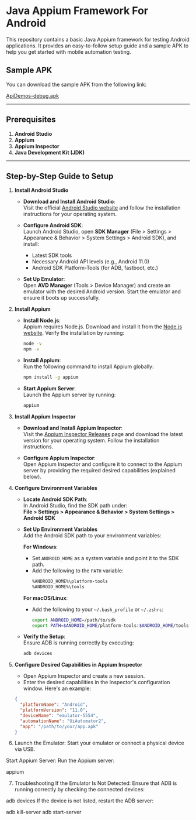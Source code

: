 # Java Appium Framework For Android

This repository contains a basic Java Appium framework for testing Android applications. It provides an easy-to-follow setup guide and a sample APK to help you get started with mobile automation testing.

## Sample APK

You can download the sample APK from the following link:

[ApiDemos-debug.apk](https://github.com/appium/appium/blob/master/packages/appium/sample-code/apps/ApiDemos-debug.apk)

---

## Prerequisites

1. **Android Studio**
2. **Appium**
3. **Appium Inspector**
4. **Java Development Kit (JDK)**

---

## Step-by-Step Guide to Setup

1. **Install Android Studio**

   - **Download and Install Android Studio**:  
     Visit the official [Android Studio website](https://developer.android.com/studio) and follow the installation instructions for your operating system.

   - **Configure Android SDK**:  
     Launch Android Studio, open **SDK Manager** (File > Settings > Appearance & Behavior > System Settings > Android SDK), and install:
     - Latest SDK tools
     - Necessary Android API levels (e.g., Android 11.0)
     - Android SDK Platform-Tools (for ADB, fastboot, etc.)

   - **Set Up Emulator**:  
     Open **AVD Manager** (Tools > Device Manager) and create an emulator with the desired Android version. Start the emulator and ensure it boots up successfully.

2. **Install Appium**

   - **Install Node.js**:  
     Appium requires Node.js. Download and install it from the [Node.js website](https://nodejs.org). Verify the installation by running:
     ```bash
     node -v
     npm -v
     ```

   - **Install Appium**:  
     Run the following command to install Appium globally:
     ```bash
     npm install -g appium
     ```

   - **Start Appium Server**:  
     Launch the Appium server by running:
     ```bash
     appium
     ```

3. **Install Appium Inspector**

   - **Download and Install Appium Inspector**:  
     Visit the [Appium Inspector Releases](https://github.com/appium/appium-inspector/releases) page and download the latest version for your operating system. Follow the installation instructions.

   - **Configure Appium Inspector**:  
     Open Appium Inspector and configure it to connect to the Appium server by providing the required desired capabilities (explained below).

4. **Configure Environment Variables**

   - **Locate Android SDK Path**:  
     In Android Studio, find the SDK path under:  
     **File > Settings > Appearance & Behavior > System Settings > Android SDK**

   - **Set Up Environment Variables**  
     Add the Android SDK path to your environment variables:

     **For Windows**:
     - Set `ANDROID_HOME` as a system variable and point it to the SDK path.
     - Add the following to the `PATH` variable:
       ```bash
       %ANDROID_HOME%\platform-tools
       %ANDROID_HOME%\tools
       ```

     **For macOS/Linux**:
     - Add the following to your `~/.bash_profile` or `~/.zshrc`:
       ```bash
       export ANDROID_HOME=/path/to/sdk
       export PATH=$ANDROID_HOME/platform-tools:$ANDROID_HOME/tools:$PATH
       ```

   - **Verify the Setup**:  
     Ensure ADB is running correctly by executing:
     ```bash
     adb devices
     ```

5. **Configure Desired Capabilities in Appium Inspector**

   - Open Appium Inspector and create a new session.
   - Enter the desired capabilities in the Inspector's configuration window. Here's an example:
   ```json
   {
     "platformName": "Android",
     "platformVersion": "11.0",
     "deviceName": "emulator-5554",
     "automationName": "UiAutomator2",
     "app": "/path/to/your/app.apk"
   }


6. Launch the Emulator:
Start your emulator or connect a physical device via USB.

Start Appium Server:
Run the Appium server:

appium

7. Troubleshooting
If the Emulator Is Not Detected:
Ensure that ADB is running correctly by checking the connected devices:

adb devices
If the device is not listed, restart the ADB server:

adb kill-server
adb start-server
